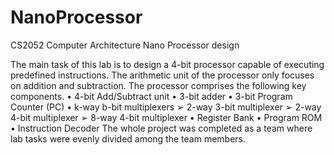 # NanoProcessor
CS2052 Computer Architecture Nano Processor design

The main task of this lab is to design a 4-bit processor capable of executing  
predefined instructions. The arithmetic unit of the processor only focuses on addition and 
subtraction. The processor comprises the following key components.
  • 4-bit Add/Subtract unit
  • 3-bit adder
  • 3-bit Program Counter (PC)
  • k-way b-bit multiplexers
    ➢ 2-way 3-bit multiplexer
    ➢ 2-way 4-bit multiplexer
    ➢ 8-way 4-bit multiplexer
  • Register Bank
  • Program ROM
  • Instruction Decoder
The whole project was completed as a team where lab tasks were evenly divided among the team 
members.
